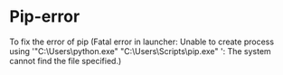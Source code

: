 # Pip-error
To fix the error of pip (Fatal error in launcher: Unable to create process using '"C:\Users\python.exe"  "C:\Users\Scripts\pip.exe" ': The system cannot find the file specified.)

